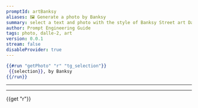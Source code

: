 ```yaml
---
promptId: artBanksy
aliases: 🖼️ Generate a photo by Banksy
summary: select a text and photo with the style of Banksy Street art Dali will be generated using Dalle-2
author: Prompt Engineering Guide
tags: photo, dalle-2, art
version: 0.0.1
stream: false
disableProvider: true
---
```

```handlebars
{{#run "getPhoto" "r" "tg_selection"}}
 {{selection}}, by Banksy
{{/run}}
```
***
***
{{get "r"}}